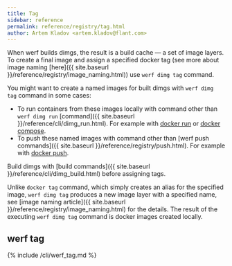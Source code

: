 ```yaml
---
title: Tag
sidebar: reference
permalink: reference/registry/tag.html
author: Artem Kladov <artem.kladov@flant.com>
---
```


When werf builds dimgs, the result is a build cache — a set of image layers. To create a final image and assign a specified docker tag (see more about image naming [here]({{ site.baseurl }}/reference/registry/image_naming.html)) use `werf dimg tag` command.

You might want to create a named images for built dimgs with `werf dimg tag` command in some cases:

* To run containers from these images locally with command other than `werf dimg run` [command]({{ site.baseurl }}/reference/cli/dimg_run.html). For example with [docker run](https://docs.docker.com/engine/reference/run/) or [docker compose](https://docs.docker.com/compose/overview).
* To push these named images with command other than [werf push commands]({{ site.baseurl }}/reference/registry/push.html). For example with [docker push](https://docs.docker.com/engine/reference/commandline/image_push/).

Build dimgs with [build commands]({{ site.baseurl }}/reference/cli/dimg_build.html) before assigning tags.

Unlike `docker tag` command, which simply creates an alias for the specified image, `werf dimg tag` produces a new image layer with a specified name, see [image naming article]({{ site.baseurl }}/reference/registry/image_naming.html) for the details. The result of the executing `werf dimg tag` command is docker images created locally.

## werf tag

{% include /cli/werf_tag.md %}
